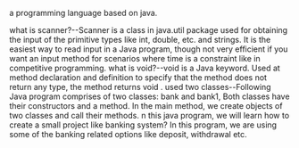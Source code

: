 a programming language based on java.

what is scanner?--Scanner is a class in java.util package used for obtaining the input of the primitive types like int, double, etc. and strings. It is the easiest way to read input in a Java program, though not very efficient if you want an input method for scenarios where time is a constraint like in competitive programming.
what is void?--void is a Java keyword. Used at method declaration and definition to specify that the method does not return any type, the method returns void .
used two classes--Following Java program comprises of two classes: bank and bank1, Both classes have their constructors and a method. In the main method, we create objects of two classes and call their methods.
n this java program, we will learn how to create a small project like banking system? In this program, we are using some of the banking related options like deposit, withdrawal etc.
